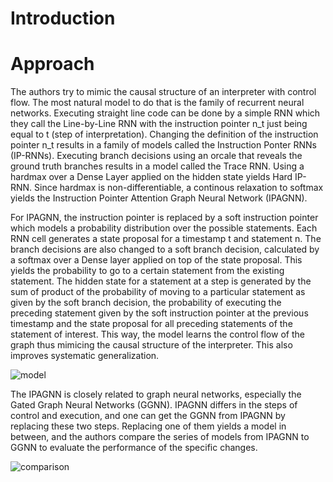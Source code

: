 # Introduction

# Approach
The authors try to mimic the causal structure of an interpreter with control flow. The most natural model to do that is the family of recurrent neural networks. Executing straight line code can be done by a simple RNN which they call the Line-by-Line RNN with the instruction pointer n_t just being equal to t (step of interpretation). Changing the definition of the instruction pointer n_t results in a family of models called the Instruction Ponter RNNs (IP-RNNs). Executing branch decisions using an orcale that reveals the ground truth branches results in a model called the Trace RNN. Using a hardmax over a Dense Layer applied on the hidden state yields Hard IP-RNN. Since hardmax is non-differentiable, a continous relaxation to softmax yields the Instruction Pointer Attention Graph Neural Network (IPAGNN). 

For IPAGNN, the instruction pointer is replaced by a soft instruction pointer which models a probability distribution over the possible statements. Each RNN cell generates a state proposal for a timestamp t and statement n. The branch decisions are also changed to a soft branch decision, calculated by a softmax over a Dense layer applied on top of the state proposal. This yields the probability to go to a certain statement from the existing statement. The hidden state for a statement at a step is generated by the sum of product of the probability of moving to a particular statement as given by the soft branch decision, the probability of executing the preceding statement given by the soft instruction pointer at the previous timestamp and the state proposal for all preceding statements of the statement of interest.  This way, the model learns the control flow of the graph thus mimicing the causal structure of the interpreter. This also improves systematic generalization. 

![model](images/model.jpg)

The IPAGNN is closely related to graph neural networks, especially the Gated Graph Neural Networks (GGNN). IPAGNN differs in the steps of control and execution, and one can get the GGNN from IPAGNN by replacing these two steps. Replacing one of them yields a model in between, and the authors compare the series of models from IPAGNN to GGNN to evaluate the performance of the specific changes.

![comparison](images/comparsion.jpg)
